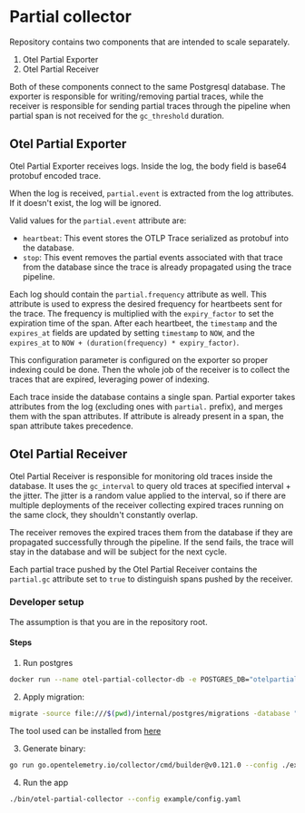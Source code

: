 # Partial collector

Repository contains two components that are intended to scale separately.

1. Otel Partial Exporter
2. Otel Partial Receiver

Both of these components connect to the same Postgresql database. The exporter is responsible for writing/removing partial traces, while the receiver
is responsible for sending partial traces through the pipeline when partial span is not received for the `gc_threshold` duration.

## Otel Partial Exporter

Otel Partial Exporter receives logs. Inside the log, the body field is base64 protobuf encoded trace.

When the log is received, `partial.event` is extracted from the log attributes. If it doesn't exist, the log will be ignored.

Valid values for the `partial.event` attribute are:
- `heartbeat`: This event stores the OTLP Trace serialized as protobuf into the database.
- `stop`: This event removes the partial events associated with that trace from the database since the trace is already propagated using the trace pipeline.

Each log should contain the `partial.frequency` attribute as well. This attribute is used to express the desired frequency for heartbeets sent for the trace.
The frequency is multiplied with the `expiry_factor` to set the expiration time of the span. After each heartbeet, the `timestamp` and the `expires_at` fields
are updated by setting `timestamp` to `NOW`, and the `expires_at` to `NOW + (duration(frequency) * expiry_factor)`.

This configuration parameter is configured on the exporter so proper indexing could be done. Then the whole job of the receiver is to collect the traces that
are expired, leveraging power of indexing.

Each trace inside the database contains a single span. Partial exporter takes attributes from the log (excluding ones with `partial.` prefix), and merges them
with the span attributes. If attribute is already present in a span, the span attribute takes precedence.

## Otel Partial Receiver

Otel Partial Receiver is responsible for monitoring old traces inside the database. It uses the `gc_interval` to query old traces at specified interval + the jitter.
The jitter is a random value applied to the interval, so if there are multiple deployments of the receiver collecting expired traces running on the same clock,
they shouldn't constantly overlap.

The receiver removes the expired traces them from the database if they are propagated successfully through the pipeline.
If the send fails, the trace will stay in the database and will be subject for the next cycle.

Each partial trace pushed by the Otel Partial Receiver contains the `partial.gc` attribute set to `true` to distinguish spans pushed by the receiver.

### Developer setup

The assumption is that you are in the repository root.

#### Steps
1. Run postgres
```bash
docker run --name otel-partial-collector-db -e POSTGRES_DB="otelpartialcollector" -e POSTGRES_PASSWORD=test -d -p 40444:5432 --rm postgres:latest
```
2. Apply migration:
```bash
migrate -source file:///$(pwd)/internal/postgres/migrations -database "postgres://postgres:test@localhost:40444/otelpartialcollector?sslmode=disable" up
```
The tool used can be installed from [here](https://github.com/golang-migrate/migrate/tree/master/cmd/migrate)

3. Generate binary:

```bash
go run go.opentelemetry.io/collector/cmd/builder@v0.121.0 --config ./example/builder-config.yaml
```

4. Run the app

```bash
./bin/otel-partial-collector --config example/config.yaml
```

